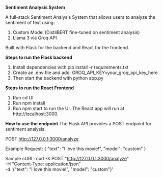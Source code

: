 **Sentiment Analysis System**

A full-stack Sentiment Analysis System that allows users to analyze the sentiment of text using:
1. Custom Model (DistilBERT fine-tuned on sentiment analysis)
2. Llama 3 via Groq API

Built with Flask for the backend and React for the frontend.

**Steps to run the Flask backend**
1. Install dependencies with pip install -r requirements.txt
2. Create an .env file and add: GROQ_API_KEY=your_groq_api_key_here
3. Then start the backend with python app.py

**Steps to run the React Frontend**
1. Run cd UI
2. Run npm install
3. Run npm start to run the UI. The React app will run at http://localhost:3000.

**How to use the endpoint**
The Flask API provides a POST endpoint for sentiment analysis.

POST http://127.0.0.1:3000/analyze

Example Request:
{
    "text": "I love this movie!",
    "model": "custom"
}

Sample cURL:
curl -X POST "http://127.0.0.1:3000/analyze" \
-H "Content-Type: application/json" \
-d '{"text": "I love this movie!", "model": "custom"}'

